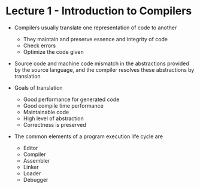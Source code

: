 # Lecture 1 - Introduction to Compilers

- Compilers usually translate one representation of code to another
  - They maintain and preserve essence and integrity of code
  - Check errors
  - Optimize the code given

- Source code and machine code mismatch in the abstractions provided by the source language, and the compiler resolves these abstractions by translation
- Goals of translation
  - Good performance for generated code
  - Good compile time performance
  - Maintainable code
  - High level of abstraction
  - Correctness is preserved

- The common elements of a program execution life cycle are
  - Editor
  - Compiler
  - Assembler
  - Linker
  - Loader
  - Debugger